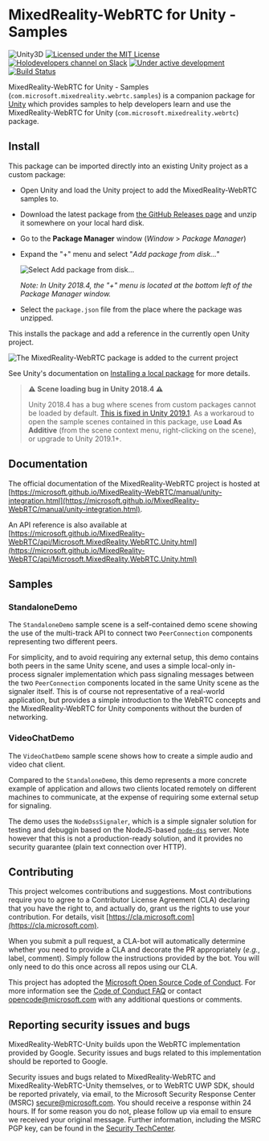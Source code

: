 # MixedReality-WebRTC for Unity - Samples

![Unity3D](https://img.shields.io/badge/Unity3D-2018.4%2B-ff4080)
[![Licensed under the MIT License](https://img.shields.io/badge/License-MIT-blue.svg)](https://github.com/microsoft/MixedReality-WebRTC-Unity/blob/master/LICENSE)
[![Holodevelopers channel on Slack](https://img.shields.io/badge/slack-@holodevelopers-%23972299.svg?logo=slack)](https://holodevelopers.slack.com/messages/CN1A7JB3R)
[![Under active development](https://img.shields.io/badge/status-active-green.svg)](https://github.com/microsoft/MixedReality-WebRTC-Unity/commits/master)
[![Build Status](https://dev.azure.com/aipmr/MixedReality-WebRTC-CI/_apis/build/status/mr-webrtc-unity-ci?branchName=master)](https://dev.azure.com/aipmr/MixedReality-WebRTC-CI/_build/latest?definitionId=TODO&branchName=master)

MixedReality-WebRTC for Unity - Samples (`com.microsoft.mixedreality.webrtc.samples`) is a companion package for [Unity](https://unity.com/) which provides samples to help developers learn and use the MixedReality-WebRTC for Unity (`com.microsoft.mixedreality.webrtc`) package.

## Install

This package can be imported directly into an existing Unity project as a custom package:

- Open Unity and load the Unity project to add the MixedReality-WebRTC samples to.

- Download the latest package from [the GitHub Releases page](https://github.com/microsoft/MixedReality-WebRTC/releases) and unzip it somewhere on your local hard disk.

- Go to the **Package Manager** window (_Window_ > _Package Manager_)

- Expand the "+" menu and select "_Add package from disk..._"

  ![Select Add package from disk...](Documentation~/install1.png)

  _Note: In Unity 2018.4, the "+" menu is located at the bottom left of the Package Manager window._

- Select the `package.json` file from the place where the package was unzipped.

This installs the package and add a reference in the currently open Unity project.

![The MixedReality-WebRTC package is added to the current project](Documentation~/install2.png)

See Unity's documentation on [Installing a local package](https://docs.unity3d.com/Manual/upm-ui-local.html) for more details.

> **⚠ Scene loading bug in Unity 2018.4 ⚠**
>
> Unity 2018.4 has a bug where scenes from custom packages cannot be loaded by default. [This is fixed in Unity 2019.1](https://forum.unity.com/threads/cant-save-scenes-into-packages-cant-load-scenes-from-packages.590764/#post-4127551). As a workaroud to open the sample scenes contained in this package, use **Load As Additive** (from the scene context menu, right-clicking on the scene), or upgrade to Unity 2019.1+.

## Documentation

The official documentation of the MixedReality-WebRTC project is hosted at [https://microsoft.github.io/MixedReality-WebRTC/manual/unity-integration.html](https://microsoft.github.io/MixedReality-WebRTC/manual/unity-integration.html).

An API reference is also available at [https://microsoft.github.io/MixedReality-WebRTC/api/Microsoft.MixedReality.WebRTC.Unity.html](https://microsoft.github.io/MixedReality-WebRTC/api/Microsoft.MixedReality.WebRTC.Unity.html)

## Samples

### StandaloneDemo

The `StandaloneDemo` sample scene is a self-contained demo scene showing the use of the multi-track API to connect two `PeerConnection` components representing two different peers.

For simplicity, and to avoid requiring any external setup, this demo contains both peers in the same Unity scene, and uses a simple local-only in-process signaler implementation which pass signaling messages between the two `PeerConnection` components located in the same Unity scene as the signaler itself. This is of course not representative of a real-world application, but provides a simple introduction to the WebRTC concepts and the MixedReality-WebRTC for Unity components without the burden of networking.

### VideoChatDemo

The `VideoChatDemo` sample scene shows how to create a simple audio and video chat client.

Compared to the `StandaloneDemo`, this demo represents a more concrete example of application and allows two clients located remotely on different machines to communicate, at the expense of requiring some external setup for signaling.

The demo uses the `NodeDssSignaler`, which is a simple signaler solution for testing and debuggin based on the NodeJS-based [`node-dss`](https://github.com/bengreenier/node-dss) server. Note however that this is not a production-ready solution, and it provides no security guarantee (plain text connection over HTTP).

## Contributing

This project welcomes contributions and suggestions.  Most contributions require you to agree to a Contributor License Agreement (CLA) declaring that you have the right to, and actually do, grant us the rights to use your contribution. For details, visit [https://cla.microsoft.com](https://cla.microsoft.com).

When you submit a pull request, a CLA-bot will automatically determine whether you need to provide a CLA and decorate the PR appropriately (_e.g._, label, comment). Simply follow the instructions provided by the bot. You will only need to do this once across all repos using our CLA.

This project has adopted the [Microsoft Open Source Code of Conduct](https://opensource.microsoft.com/codeofconduct/). For more information see the [Code of Conduct FAQ](https://opensource.microsoft.com/codeofconduct/faq/) or contact [opencode@microsoft.com](mailto:opencode@microsoft.com) with any additional questions or comments.

## Reporting security issues and bugs

MixedReality-WebRTC-Unity builds upon the WebRTC implementation provided by Google. Security issues and bugs related to this implementation should be reported to Google.

Security issues and bugs related to MixedReality-WebRTC and MixedReality-WebRTC-Unity themselves, or to WebRTC UWP SDK, should be reported privately, via email, to the Microsoft Security Response Center (MSRC) secure@microsoft.com. You should receive a response within 24 hours. If for some reason you do not, please follow up via email to ensure we received your original message. Further information, including the MSRC PGP key, can be found in the [Security TechCenter](https://technet.microsoft.com/en-us/security/ff852094.aspx).
